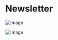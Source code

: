 # Newsletter

![image](https://user-images.githubusercontent.com/69072470/136795117-980eb472-af32-4d54-ae6a-5a696e3061b0.png)

![image](https://user-images.githubusercontent.com/69072470/136795160-47f6d2c2-5f61-4d2e-9ad9-80ee7fbc237c.png)
